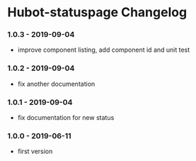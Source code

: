 Hubot-statuspage Changelog
==========================
### 1.0.3 - 2019-09-04
- improve component listing, add component id and unit test

### 1.0.2 - 2019-09-04
- fix another documentation

### 1.0.1 - 2019-09-04
- fix documentation for new status

### 1.0.0 - 2019-06-11
- first version
